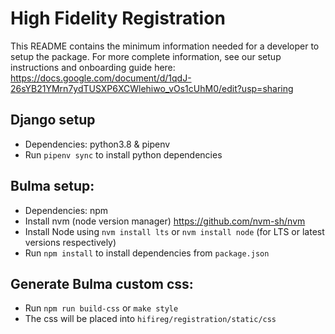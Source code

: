 # High Fidelity Registration
This README contains the minimum information needed for a developer to setup the package.
For more complete information, see our setup instructions and onboarding guide here:
https://docs.google.com/document/d/1qdJ-26sYB21YMrn7ydTUSXP6XCWlehiwo_vOs1cUhM0/edit?usp=sharing

## Django setup
- Dependencies: python3.8 & pipenv
- Run `pipenv sync` to install python dependencies

## Bulma setup:
- Dependencies: npm
- Install nvm (node version manager)  https://github.com/nvm-sh/nvm
- Install Node using `nvm install lts` or `nvm install node` (for LTS or latest versions respectively)
- Run `npm install` to install dependencies from `package.json`

## Generate Bulma custom css:
- Run `npm run build-css` or `make style`
- The css will be placed into `hifireg/registration/static/css`
